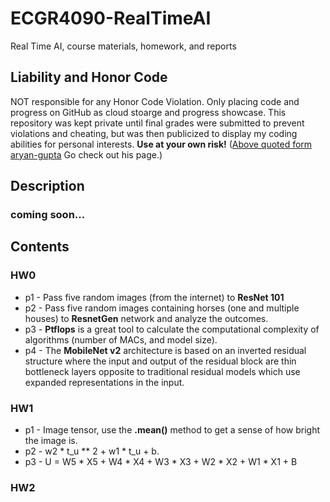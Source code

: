 # ECGR4090-RealTimeAI
Real Time AI, course materials, homework, and reports

## Liability and Honor Code
NOT responsible for any Honor Code Violation. Only placing code and progress on GitHub as cloud stoarge and progress showcase. This repository was kept private until final grades were submitted to prevent violations and cheating, but was then publicized to display my coding abilities for personal interests. 
**__Use at your own risk!__** 
([Above quoted form aryan-gupta](https://github.com/aryan-gupta) Go check out his page.)

## Description
### coming soon...


## Contents
### HW0 
- p1 - Pass five random images (from the internet) to **ResNet 101**
- p2 - Pass five random images containing horses (one and multiple houses) to **ResnetGen** network and analyze the outcomes.
- p3 - **Ptflops** is a great tool to calculate the computational complexity of algorithms (number of MACs, and model size).
- p4 - The **MobileNet v2** architecture is based on an inverted residual structure where the input and output of the residual block are thin bottleneck layers opposite to traditional residual models which use expanded representations in the input. 

### HW1
- p1 - Image tensor, use the **.mean()** method to get a sense of how bright the image is.
- p2 - w2 * t_u ** 2 + w1 * t_u + b.
- p3 - U = W5 * X5 + W4 * X4 + W3 * X3 + W2 * X2 + W1 * X1 + B

### HW2